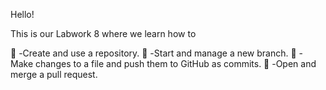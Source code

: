 Hello!

This is our Labwork 8 where we learn how to

	-Create and use a repository.
	-Start and manage a new branch.
	-Make changes to a file and push them to GitHub as commits.
	-Open and merge a pull request.
